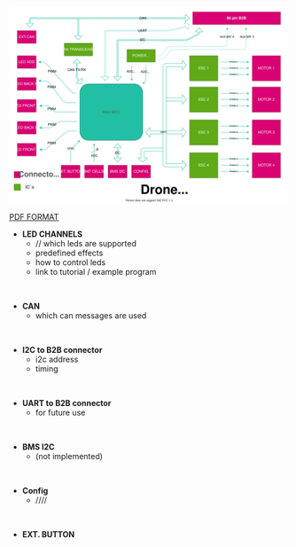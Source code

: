 ![power_board_block_diagram.svg](uploads/7e9247c44d5a675a3d181d98849318b0/power_board_block_diagram.svg)

[PDF FORMAT](uploads/8de001d3a2ea623b41782ea7e04a6803/power_board_block_diagram.pdf)

- **LED CHANNELS**
  - // which leds are supported 
  - predefined effects
  - how to control leds
  - link to tutorial / example program

&nbsp;

- **CAN**
  - which can messages are used  

&nbsp;

- **I2C to B2B connector**
  - i2c address 
  - timing 

&nbsp;

- **UART to B2B connector**
  - for future use


&nbsp;

- **BMS I2C**
  - (not implemented)


&nbsp;

- **Config**
  - ////


&nbsp;

- **EXT. BUTTON**

